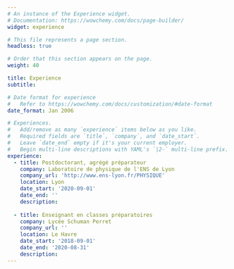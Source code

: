 ```yaml
---
# An instance of the Experience widget.
# Documentation: https://wowchemy.com/docs/page-builder/
widget: experience

# This file represents a page section.
headless: true

# Order that this section appears on the page.
weight: 40

title: Experience
subtitle:

# Date format for experience
#   Refer to https://wowchemy.com/docs/customization/#date-format
date_format: Jan 2006

# Experiences.
#   Add/remove as many `experience` items below as you like.
#   Required fields are `title`, `company`, and `date_start`.
#   Leave `date_end` empty if it's your current employer.
#   Begin multi-line descriptions with YAML's `|2-` multi-line prefix.
experience:
  - title: Postdoctorant, agrégé préparateur
    company: Laboratoire de physique de l'ENS de Lyon
    company_url: 'http://www.ens-lyon.fr/PHYSIQUE'
    location: Lyon
    date_start: '2020-09-01'
    date_end: ''
    description: 
        
  - title: Enseignant en classes préparatoires
    company: Lycée Schuman Perret
    company_url: ''
    location: Le Havre
    date_start: '2018-09-01'
    date_end: '2020-08-31'
    description: 
---
```


